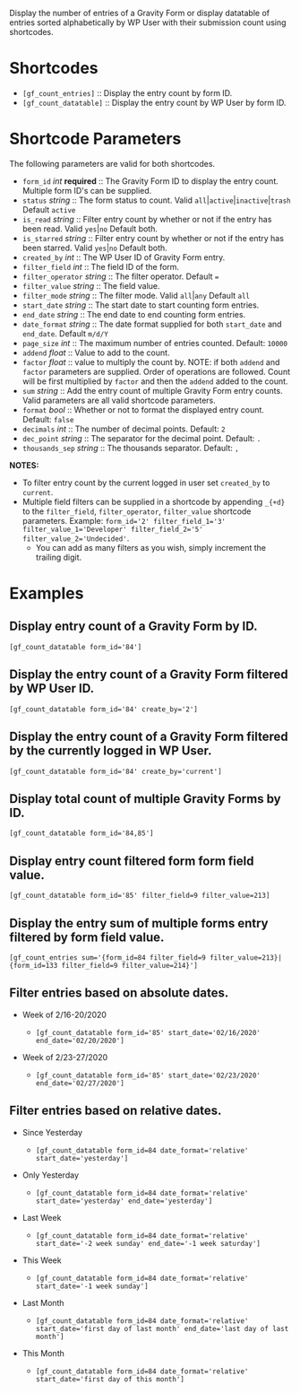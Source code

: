 Display the number of entries of a Gravity Form or display datatable of entries sorted alphabetically by WP User with their submission count using shortcodes.

# Shortcodes

- `[gf_count_entries]` :: Display the entry count by form ID.
- `[gf_count_datatable]` :: Display the entry count by WP User by form ID.
 
# Shortcode Parameters

The following parameters are valid for both shortcodes.

- `form_id` *int*  **required** :: The Gravity Form ID to display the entry count. Multiple form ID's can be supplied.
- `status` *string* :: The form status to count. Valid `all`|`active`|`inactive`|`trash` Default `active`
- `is_read` *string* :: Filter entry count by whether or not if the entry has been read. Valid `yes`|`no` Default both.
- `is_starred` *string* :: Filter entry count by whether or not if the entry has been starred. Valid `yes`|`no` Default both.
- `created_by` *int* :: The WP User ID of Gravity Form entry.
- `filter_field` *int* :: The field ID of the form.
- `filter_operator` *string* :: The filter operator. Default `=`
- `filter_value` *string* :: The field value.
- `filter_mode` *string* :: The filter mode. Valid `all`|`any` Default `all`
- `start_date` *string* :: The start date to start counting form entries.
- `end_date` *string* :: The end date to end counting form entries.
- `date_format` *string* :: The date format supplied for both `start_date` and `end_date`. Default `m/d/Y`
- `page_size` *int* :: The maximum number of entries counted. Default: `10000`
- `addend` *float* :: Value to add to the count.
- `factor` *float* :: value to multiply the count by. NOTE: if both `addend` and `factor` parameters are supplied. Order of operations are followed. Count will be first multiplied by `factor` and then the `addend` added to the count.
- `sum` *string* :: Add the entry count of multiple Gravity Form entry counts. Valid parameters are all valid shortcode parameters.
- `format` *bool* :: Whether or not to format the displayed entry count. Default: `false`
- `decimals` *int* :: The number of decimal points. Default: `2`
- `dec_point` *string* :: The separator for the decimal point. Default: `.`
- `thousands_sep` *string* :: The thousands separator. Default: `,`

**NOTES:**

- To filter entry count by the current logged in user set `created_by` to `current`.
- Multiple field filters can be supplied in a shortcode by appending `_{+d}` to the `filter_field`, `filter_operator`, `filter_value` shortcode parameters. Example: `form_id='2' filter_field_1='3' filter_value_1='Developer' filter_field_2='5' filter_value_2='Undecided'`.
   - You can add as many filters as you wish, simply increment the trailing digit.

# Examples

## Display entry count of a Gravity Form by ID.

`[gf_count_datatable form_id='84']`

## Display the entry count of a Gravity Form filtered by WP User ID.

`[gf_count_datatable form_id='84' create_by='2']`

## Display the entry count of a Gravity Form filtered by the currently logged in WP User.

`[gf_count_datatable form_id='84' create_by='current']`

## Display total count of multiple Gravity Forms by ID.

`[gf_count_datatable form_id='84,85']`

## Display entry count filtered form form field value.

`[gf_count_datatable form_id='85' filter_field=9 filter_value=213]`

## Display the entry sum of multiple forms entry filtered by form field value.

`[gf_count_entries sum='{form_id=84 filter_field=9 filter_value=213}|{form_id=133 filter_field=9 filter_value=214}']`

## Filter entries based on absolute dates.

- Week of 2/16-20/2020
   - `[gf_count_datatable form_id='85' start_date='02/16/2020' end_date='02/20/2020']`

- Week of 2/23-27/2020
   - `[gf_count_datatable form_id='85' start_date='02/23/2020' end_date='02/27/2020']`

## Filter entries based on relative dates.

- Since Yesterday
   - `[gf_count_datatable form_id=84 date_format='relative' start_date='yesterday']`

- Only Yesterday
   - `[gf_count_datatable form_id=84 date_format='relative' start_date='yesterday' end_date='yesterday']`

- Last Week
   - `[gf_count_datatable form_id=84 date_format='relative' start_date='-2 week sunday' end_date='-1 week saturday']`

- This Week
   - `[gf_count_datatable form_id=84 date_format='relative' start_date='-1 week sunday']`

- Last Month
   - `[gf_count_datatable form_id=84 date_format='relative' start_date='first day of last month' end_date='last day of last month']`

- This Month
   - `[gf_count_datatable form_id=84 date_format='relative' start_date='first day of this month']`

